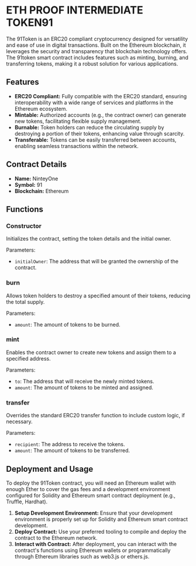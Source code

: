 
# ETH PROOF INTERMEDIATE TOKEN91

The 91Token is an ERC20 compliant cryptocurrency designed for versatility and ease of use in digital transactions. Built on the Ethereum blockchain, it leverages the security and transparency that blockchain technology offers. The  91token smart contract includes features such as minting, burning, and transferring tokens, making it a robust solution for various applications.

## Features

- **ERC20 Compliant:** Fully compatible with the ERC20 standard, ensuring interoperability with a wide range of services and platforms in the Ethereum ecosystem.
- **Mintable:** Authorized accounts (e.g., the contract owner) can generate new tokens, facilitating flexible supply management.
- **Burnable:** Token holders can reduce the circulating supply by destroying a portion of their tokens, enhancing value through scarcity.
- **Transferable:** Tokens can be easily transferred between accounts, enabling seamless transactions within the network.

## Contract Details

- **Name:** NinteyOne
- **Symbol:** 91
- **Blockchain:** Ethereum

## Functions

### Constructor

Initializes the contract, setting the token details and the initial owner.

Parameters:
- `initialOwner`: The address that will be granted the ownership of the contract.

### burn

Allows token holders to destroy a specified amount of their tokens, reducing the total supply.

Parameters:
- `amount`: The amount of tokens to be burned.

### mint

Enables the contract owner to create new tokens and assign them to a specified address.

Parameters:
- `to`: The address that will receive the newly minted tokens.
- `amount`: The amount of tokens to be minted and assigned.

### transfer

Overrides the standard ERC20 transfer function to include custom logic, if necessary.

Parameters:
- `recipient`: The address to receive the tokens.
- `amount`: The amount of tokens to be transferred.

## Deployment and Usage

To deploy the 91Token contract, you will need an Ethereum wallet with enough Ether to cover the gas fees and a development environment configured for Solidity and Ethereum smart contract deployment (e.g., Truffle, Hardhat).

1. **Setup Development Environment:** Ensure that your development environment is properly set up for Solidity and Ethereum smart contract development.
2. **Deploy Contract:** Use your preferred tooling to compile and deploy the contract to the Ethereum network.
3. **Interact with Contract:** After deployment, you can interact with the contract's functions using Ethereum wallets or programmatically through Ethereum libraries such as web3.js or ethers.js.
